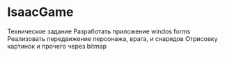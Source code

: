 # IsaacGame 
Техническое задание
Разработать приложение  windos forms
Реализовать передвижение персонажа, врага, и снарядов
Отрисовку картинок и прочего через bitmap
